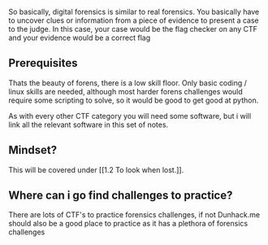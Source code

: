 So basically, digital forensics is similar to real forensics. You basically have to uncover clues or information from a piece of evidence to present a case to the judge. In this case, your case would be the flag checker on any CTF and your evidence would be a correct flag
## Prerequisites
Thats the beauty of forens, there is a low skill floor. Only basic coding / linux skills are needed, although most harder forens challenges would require some scripting to solve, so it would be good to get good at python. 

As with every other CTF category you will need some software, but i will link all the relevant software in this set of notes. 

## Mindset? 
This will be covered under [[1.2 To look when lost.]].


## Where can i go find challenges to practice?
There are lots of CTF's to practice forensics challenges, if not Dunhack.me should also be a good place to practice as it has a plethora of forensics challenges